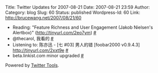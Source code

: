 Title: Twitter Updates for 2007-08-21
Date: 2007-08-21 23:59
Author:  
Category: blog
Slug: 60
Status: published
Wordpress-Id: 60
Link: http://brucewang.net/2007/08/21/60

-   Reading: "Feature Richness and User Engagement (Jakob Nielsen's
    Alertbox)" (http://tinyurl.com/2eo7ym)
    [\#](http://twitter.com/number5/statuses/217294252)
-   @thecarol, 我看的
    [\#](http://twitter.com/number5/statuses/217405002)
-   Listening to: 陈亦迅 - [七 \#03] 男人的错 [foobar2000 v0.9.4.3]
    <http://tinyurl.com/2xxt9e>
    [\#](http://twitter.com/number5/statuses/217673562)
-   beta.linkist.com minor upgraded
    [\#](http://twitter.com/number5/statuses/218135902)

Powered by [Twitter Tools](http://alexking.org/projects/wordpress).
